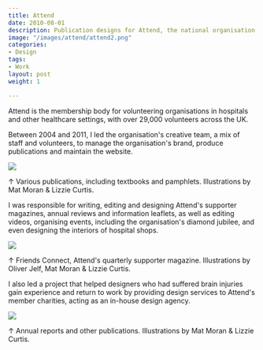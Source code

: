 ```yaml
---
title: Attend
date: 2010-08-01
description: Publication designs for Attend, the national organisation for hospital and community volunteers.
image: "/images/attend/attend2.png"
categories: 
- Design
tags:
- Work
layout: post
weight: 1

---
```


Attend is the membership body for volunteering organisations in hospitals and other healthcare settings, with over 29,000 volunteers across the UK.

Between 2004 and 2011, I led the organisation's creative team, a mix of staff and volunteers, to manage the organisation's brand, produce publications and maintain the website.

<img src="/images/attend1.jpg" class="wide">
<p class="caption">↑ Various publications, including textbooks and pamphlets. Illustrations by Mat Moran & Lizzie Curtis.</p>

I was responsible for writing, editing and designing Attend's supporter magazines, annual reviews and information leaflets, as well as editing videos, organising events, including the organisation's diamond jubilee, and even designing the interiors of hospital shops.

<img src="/images/attend2.jpg" class="wide">
<p class="caption">↑ Friends Connect, Attend's quarterly supporter magazine. Illustrations by Oliver Jelf, Mat Moran & Lizzie Curtis.</p>

I also led a project that helped designers who had suffered brain injuries gain experience and return to work by providing design services to Attend's member charities, acting as an in-house design agency.

<img src="/images/attend3.jpg" class="wide">
<p class="caption">↑ Annual reports and other publications. Illustrations by Mat Moran & Lizzie Curtis.</p>


